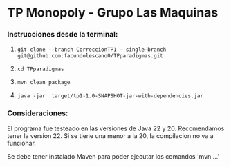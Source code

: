 <h1>TP Monopoly - Grupo Las Maquinas</h1>


### Instrucciones desde la terminal:
<ol>
  <li>

    git clone --branch CorreccionTP1 --single-branch git@github.com:facundolescano0/TPparadigmas.git

  </li>
  <li>      

    cd TPparadigmas 
 </li> 
 <li>      

    mvn clean package 
 </li>
<li>

    java -jar  target/tp1-1.0-SNAPSHOT-jar-with-dependencies.jar
</li>
</ol>

### Consideraciones:

El programa fue testeado en las versiones de Java 22 y 20. Recomendamos tener la version 22.
Si se tiene una menor a la 20, la compilacion no va a funcionar.

Se debe tener instalado Maven para poder ejecutar los comandos 'mvn ...'
